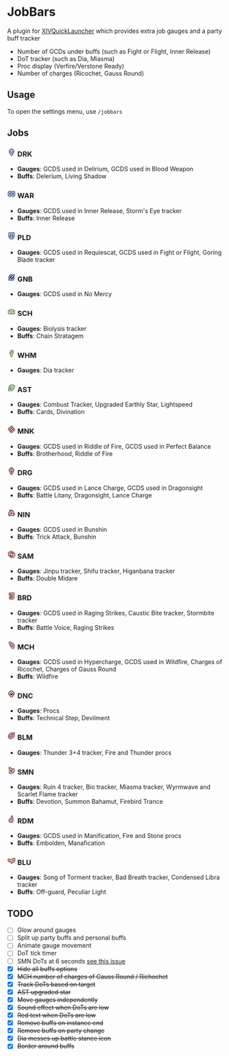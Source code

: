 # JobBars
A plugin for [XIVQuickLauncher](https://github.com/goatcorp/FFXIVQuickLauncher) which provides extra job gauges and a party buff tracker
- Number of GCDs under buffs (such as Fight or Flight, Inner Release)
- DoT tracker (such as Dia, Miasma)
- Proc display (Verfire/Verstone Ready)
- Number of charges (Ricochet, Gauss Round)

## Usage
To open the settings menu, use `/jobbars`

## Jobs

### <img src="Assets/JobIcons/DRK.png" height="20px" width="20px"> DRK
+ **Gauges**: GCDS used in Delirium, GCDS used in Blood Weapon
+ **Buffs**: Delerium, Living Shadow

### <img src="Assets/JobIcons/WAR.png" height="20px" width="20px"> WAR
+ **Gauges**: GCDS used in Inner Release, Storm's Eye tracker
+ **Buffs**: Inner Release

### <img src="Assets/JobIcons/PLD.png" height="20px" width="20px"> PLD
+ **Gauges**: GCDS used in Requiescat, GCDS used in Fight or Flight, Goring Blade tracker

### <img src="Assets/JobIcons/GNB.png" height="20px" width="20px"> GNB
+ **Gauges**: GCDS used in No Mercy

### <img src="Assets/JobIcons/SCH.png" height="20px" width="20px"> SCH
+ **Gauges**: Biolysis tracker
+ **Buffs**: Chain Stratagem

### <img src="Assets/JobIcons/WHM.png" height="20px" width="20px"> WHM
+ **Gauges**: Dia tracker

### <img src="Assets/JobIcons/AST.png" height="20px" width="20px"> AST
+ **Gauges**: Combust Tracker, Upgraded Earthly Star, Lightspeed
+ **Buffs**: Cards, Divination

### <img src="Assets/JobIcons/MNK.png" height="20px" width="20px"> MNK
+ **Gauges**: GCDS used in Riddle of Fire, GCDS used in Perfect Balance
+ **Buffs**: Brotherhood, Riddle of Fire

### <img src="Assets/JobIcons/DRG.png" height="20px" width="20px"> DRG
+ **Gauges**: GCDS used in Lance Charge, GCDS used in Dragonsight
+ **Buffs**: Battle Litany, Dragonsight, Lance Charge

### <img src="Assets/JobIcons/NIN.png" height="20px" width="20px"> NIN
+ **Gauges**: GCDS used in Bunshin
+ **Buffs**: Trick Attack, Bunshin

### <img src="Assets/JobIcons/SAM.png" height="20px" width="20px"> SAM
+ **Gauges**: Jinpu tracker, Shifu tracker, Higanbana tracker
+ **Buffs**: Double Midare

### <img src="Assets/JobIcons/BRD.png" height="20px" width="20px"> BRD
+ **Gauges**: GCDS used in Raging Strikes, Caustic Bite tracker, Stormbite tracker
+ **Buffs**: Battle Voice, Raging Strikes

### <img src="Assets/JobIcons/MCH.png" height="20px" width="20px"> MCH
+ **Gauges**: GCDS used in Hypercharge, GCDS used in Wildfire, Charges of Ricochet, Charges of Gauss Round
+ **Buffs**: Wildfire

### <img src="Assets/JobIcons/DNC.png" height="20px" width="20px"> DNC
+ **Gauges**: Procs
+ **Buffs**: Technical Step, Devilment

### <img src="Assets/JobIcons/BLM.png" height="20px" width="20px"> BLM
+ **Gauges**: Thunder 3+4 tracker, Fire and Thunder procs

### <img src="Assets/JobIcons/SMN.png" height="20px" width="20px"> SMN
+ **Gauges**: Ruin 4 tracker, Bio tracker, Miasma tracker, Wyrmwave and Scarlet Flame tracker
+ **Buffs**: Devotion, Summon Bahamut, Firebird Trance

### <img src="Assets/JobIcons/RDM.png" height="20px" width="20px"> RDM
+ **Gauges**: GCDS used in Manification, Fire and Stone procs
+ **Buffs**: Embolden, Manafication

### <img src="Assets/JobIcons/BLU.png" height="20px" width="20px"> BLU
+ **Gauges**: Song of Torment tracker, Bad Breath tracker, Condensed Libra tracker
+ **Buffs**: Off-guard, Peculiar Light

## TODO
- [ ] Glow around gauges
- [ ] Split up party buffs and personal buffs
- [ ] Animate gauge movement
- [ ] DoT tick timer
- [ ] SMN DoTs at 6 seconds [see this issue](https://github.com/0ceal0t/JobBars/issues/9)
- [x] ~~Hide all buffs options~~
- [x] ~~MCH number of charges of Gauss Round / Richochet~~
- [x] ~~Track DoTs based on target~~
- [x] ~~AST upgraded star~~
- [x] ~~Move gauges independently~~
- [x] ~~Sound effect when DoTs are low~~
- [x] ~~Red text when DoTs are low~~
- [x] ~~Remove buffs on instance end~~
- [x] ~~Remove buffs on party change~~
- [x] ~~Dia messes up battle stance icon~~
- [x] ~~Border around buffs~~